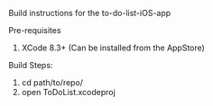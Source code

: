 Build instructions for the to-do-list-iOS-app

Pre-requisites
1. XCode 8.3+ (Can be installed from the AppStore)

Build Steps:
1. cd path/to/repo/
2. open ToDoList.xcodeproj

